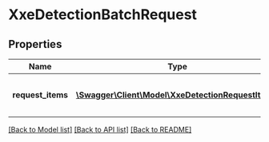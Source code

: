 # XxeDetectionBatchRequest

## Properties
Name | Type | Description | Notes
------------ | ------------- | ------------- | -------------
**request_items** | [**\Swagger\Client\Model\XxeDetectionRequestItem[]**](XxeDetectionRequestItem.md) | Multiple items to protect for XXE | [optional] 

[[Back to Model list]](../README.md#documentation-for-models) [[Back to API list]](../README.md#documentation-for-api-endpoints) [[Back to README]](../README.md)


